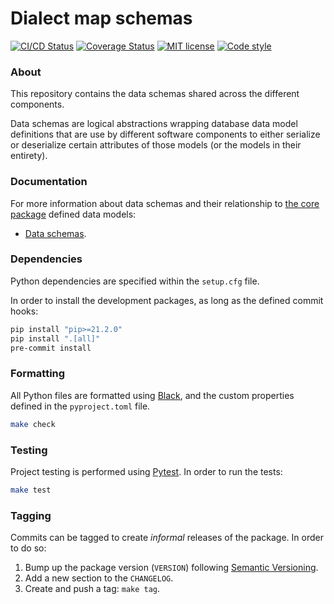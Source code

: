 # Dialect map schemas

[![CI/CD Status][ci-status-badge]][ci-status-link]
[![Coverage Status][cov-status-badge]][cov-status-link]
[![MIT license][mit-license-badge]][mit-license-link]
[![Code style][code-style-badge]][code-style-link]


### About
This repository contains the data schemas shared across the different components.

Data schemas are logical abstractions wrapping database data model definitions that
are use by different software components to either serialize or deserialize certain
attributes of those models (or the models in their entirety).


### Documentation
For more information about data schemas and their relationship to [the core package][dialect-map-core]
defined data models:

- [Data schemas][docs-schemas].


### Dependencies
Python dependencies are specified within the `setup.cfg` file.

In order to install the development packages, as long as the defined commit hooks:
```sh
pip install "pip>=21.2.0"
pip install ".[all]"
pre-commit install
```


### Formatting
All Python files are formatted using [Black][web-black], and the custom properties defined
in the `pyproject.toml` file.
```sh
make check
```


### Testing
Project testing is performed using [Pytest][web-pytest]. In order to run the tests:
```sh
make test
```


### Tagging
Commits can be tagged to create _informal_ releases of the package. In order to do so:

1. Bump up the package version (`VERSION`) following [Semantic Versioning][web-semver].
2. Add a new section to the `CHANGELOG`.
3. Create and push a tag: `make tag`.


[ci-status-badge]: https://github.com/dialect-map/dialect-map-schemas/actions/workflows/ci.yml/badge.svg?branch=main
[ci-status-link]: https://github.com/dialect-map/dialect-map-schemas/actions/workflows/ci.yml?query=branch%3Amain
[code-style-badge]: https://img.shields.io/badge/code%20style-black-000000.svg
[code-style-link]: https://github.com/psf/black
[cov-status-badge]: https://codecov.io/gh/dialect-map/dialect-map-schemas/branch/main/graph/badge.svg
[cov-status-link]: https://codecov.io/gh/dialect-map/dialect-map-schemas
[mit-license-badge]: https://img.shields.io/badge/License-MIT-blue.svg
[mit-license-link]: https://github.com/dialect-map/dialect-map-schemas/blob/main/LICENSE

[dialect-map-core]: https://github.com/dialect-map/dialect-map-core
[docs-schemas]: docs/schemas.md
[web-black]: https://black.readthedocs.io/en/stable/
[web-pytest]: https://docs.pytest.org/en/latest/#
[web-semver]: https://semver.org/spec/v2.0.0.html
